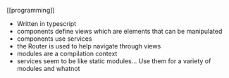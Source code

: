 [[programming]]

 - Written in typescript
 - components define views which are elements that can be manipulated
 - components use services
 - the Router is used to help navigate through views
 - modules are a compilation context
 - services seem to be like static modules... Use them for a variety of modules and whatnot
